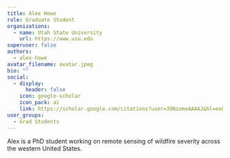 ```yaml
---
title: Alex Howe
role: Graduate Student
organizations:
  - name: Utah State University
    url: https://www.usu.edu
superuser: false
authors:
  - alex-howe
avatar_filename: avatar.jpeg
bio: ""
social:
  - display:
      header: false
    icon: google-scholar
    icon_pack: ai
    link: https://scholar.google.com/citations?user=3ONsomoAAAAJ&hl=en&oi=sra
user_groups:
  - Grad Students
---
```

<!--StartFragment-->

Alex is a PhD student working on remote sensing of wildfire severity across the western United States.

<!--EndFragment-->
